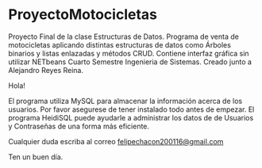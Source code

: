 # ProyectoMotocicletas

Proyecto Final de la clase Estructuras de Datos. 
Programa de venta de motocicletas aplicando distintas estructuras de datos como Árboles binarios y listas enlazadas y métodos CRUD. 
Contiene interfaz gráfica sin utilizar NETbeans Cuarto Semestre Ingenieria de Sistemas. 
Creado junto a Alejandro Reyes Reina.


Hola!

El programa utiliza MySQL para almacenar la información acerca de los usuarios. Por favor asegurese de 
tener instalado todo antes de empezar. 
El programa HeidiSQL puede ayudarle a administrar los datos de de Usuarios y Contraseñas de una forma más eficiente.

Cualquier duda escriba al correo felipechacon200116@gmail.com

Ten un buen día.
